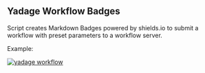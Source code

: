 ## Yadage Workflow Badges

Script creates Markdown Badges powered by shields.io to submit a workflow with preset parameters to a workflow server.

Example:

[![yadage workflow](https://img.shields.io/badge/run_yadage-examplewflow-4187AD.svg)](http://yadage.cern.ch/submit?toplevel=from-github%2Fphenochain&workflow=madgraph_delphes.yml&pars=%7B%22nevents%22%3A+100%7D&outputs=delphes%2Foutput.lhco%2Cdelphes%2Foutput.root)
